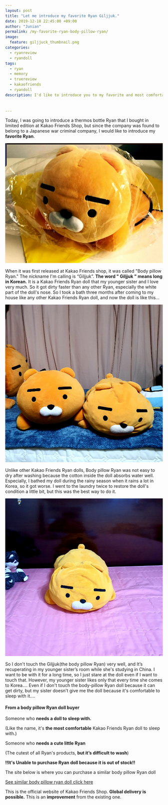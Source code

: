 ```yaml
---
layout: post
title: "Let me introduce my favorite Ryan Giljjuk."
date: 2019-12-18 22:45:00 +09:00
author: "Junian"
permalink: /my-favorite-ryan-body-pillow-ryan/
image:
  feature: giljjuck_thumbnail.png
categories:
  - ryanreview
  - ryandoll
tags:
  - ryan
  - memory
  - truereview
  - kakaofriends
  - ryandoll
description: I'd like to introduce you to my favorite and most comfortable kakao Friends Ryan doll, Body Pillow Ryan.

 
---
```




Today, I was going to introduce a thermos bottle Ryan that I bought in limited edition at Kakao Friends Shop, but since the company was found to belong to a Japanese war criminal company, I would like to introduce my **favorite Ryan**.

![bodypillowryan](/img/post/04/bodypillowryan.jpg)

When it was first released at Kakao Friends shop, it was called "Body pillow Ryan." The nickname I'm calling is “Giljjuk”. **The word " Giljjuk " means long in Korean.** It is a Kakao Friends Ryan doll that my younger sister and I love very much. So it got dirty faster than any other Ryan, especially the white part of the doll's nose. So I took a bath three months after coming to my house like any other Kakao Friends Ryan doll, and now the doll is like this...

![mybodypillowryan](/img/post/04/mybodypillowryan.jpg)

Unlike other Kakao Friends Ryan dolls, Body pillow Ryan was not easy to dry after washing because the cotton inside the doll absorbs water well. Especially, I bathed my doll during the rainy season when it rains a lot in Korea, so it got worse.  I went to the laundry twice to restore the doll's condition a little bit, but this was the best way to do it.

![bodypillowryanonbed](/img/post/04/bodypillowryanbed.jpg)

So I don't touch the Giljjuk(the body pillow Ryan) very well, and It’s recuperating in my younger sister’s room while she's studying in China. I want to be with it for a long time, so I just stare at the doll even if I want to touch that. However, my younger sister likes only that every time she comes to Korea.... Even if I don't touch the body-pillow Ryan doll because it can get dirty, but my sister doesn't give me the doll because it's comfortable to sleep with it....



#### From a body pillow Ryan doll buyer

Someone who **needs a doll to sleep with.**

(Like the name, it's **the most comfortable** Kakao Friends Ryan doll to sleep with.)

Someone who **needs a cute little Ryan**

(The cutest of all Ryan's products, **but it’s difficult to wash**)



**!!It's Unable to purchase Ryan doll because it is out of stock!!**



The site below is where you can purchase a similar body pillow Ryan doll

[See similar body pillow ryan doll click here](http://bit.ly/kakao_upgrade_bodypillowryan)

This is the official website of Kakao Friends Shop. **Global delivery is possible.** This is an **improvement** from the existing one.

